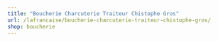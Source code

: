 ```yaml
---
title: "Boucherie Charcuterie Traiteur Chistophe Gros"
url: /lafrancaise/boucherie-charcuterie-traiteur-chistophe-gros/
shop: boucherie
---
```

